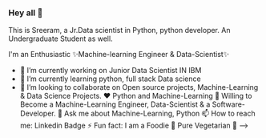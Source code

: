 ### Hey all 👋
This is Sreeram, a Jr.Data scientist in Python,  python developer. An Undergraduate Student as well.

I'm an Enthusiastic ✨Machine-learning Engineer & Data-Scientist✨

- 🔭 I’m currently working on Junior Data Scientist IN IBM
- 🌱 I’m currently learning python, full stack Data science
- 👯 I’m looking to collaborate on  Open source projects, Machine-Learning & Data Science Projects.
♥️ Python and Machine-Learning
🤔 Willing to Become a Machine-Learning Engineer, Data-Scientist & a Software-Developer.
💬 Ask me about Machine-Learning, Python 
📫 How to reach me: Linkedin Badge
⚡ Fun fact: I am a Foodie 🍕 Pure Vegetarian 🌲
-->

